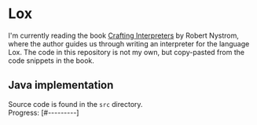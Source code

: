 # Lox
I'm currently reading the book [Crafting Interpreters](https://craftinginterpreters.com/) by Robert Nystrom, where the author guides us through writing an interpreter for the language Lox.
The code in this repository is not my own, but copy-pasted from the code snippets in the book.  

## Java implementation
Source code is found in the `src` directory.  
Progress: [#---------]
